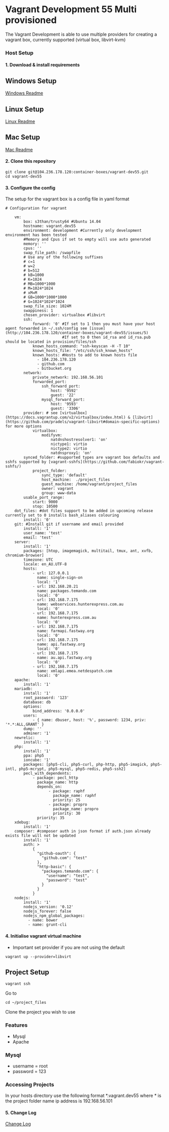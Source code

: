 Vagrant Development 55 Multi provisioned
====

The Vagrant Development is able to use multiple providers for creating a vagrant box, currently supported (virtual box, libvirt-kvm)

### Host Setup

#### 1. Download & install requirements

## Windows Setup
[Windows Readme](docs/windows.md)

## Linux Setup
[Linux Readme](docs/linux.md)

## Mac Setup
[Mac Readme](docs/osx.md)

#### 2. Clone this repository

```
git clone git@104.236.178.120:container-boxes/vagrant-dev55.git
cd vagrant-dev55
```

#### 3. Configure the config

The setup for the vagrant box is a config file in yaml format

```
# Configuration for vagrant

    vm:
        box: s3than/trusty64 #Ubuntu 14.04
        hostname: vagrant.dev55
        environment: development #Currently only development environment has been tested
        #Memory and Cpus if set to empty will use auto generated
        memory: ''
        cpus: ''
        swap_file_path: /swapfile
        # Use any of the following suffixes
        # c=1
        # w=2
        # b=512
        # kB=1000
        # K=1024
        # MB=1000*1000
        # M=1024*1024
        # xM=M
        # GB=1000*1000*1000
        # G=1024*1024*1024
        swap_file_size: 1024M
        swappiness: 1
        chosen_provider: virtualbox #libvirt
        ssh:
            forward: '0' #If set to 1 then you must have your host agent forwarded in ~/.ssh/config see [issue](http://104.236.178.120/container-boxes/vagrant-dev55/issues/5)
                         #If set to 0 then id_rsa and id_rsa.pub should be located in provision/files/ssh
            known_hosts_command: "ssh-keyscan -H -T 10"
            known_hosts_file: "/etc/ssh/ssh_known_hosts"
            known_hosts: #Hosts to add to known hosts file
              - 104.236.178.120
              - github.com
              - bitbucket.org
        network:
            private_network: 192.168.56.101
            forwarded_port:
                ssh_forward_port:
                    host: '9592'
                    guest: '22'
                mysql_forward_port:
                    host: '9593'
                    guest: '3306'
        provider: # see [virtualbox](https://docs.vagrantup.com/v2/virtualbox/index.html) & [libvirt](https://github.com/pradels/vagrant-libvirt#domain-specific-options) for more options 
            virtualbox:
                modifyvm:
                    natdnshostresolver1: 'on'
                    nictype1: virtio
                    nictype2: virtio
                    natdnsproxy1: 'on'
        synced_folder: #supported types are vagrant box defaults and sshfs supported by [vagrant-sshfs](https://github.com/fabiokr/vagrant-sshfs/)
            project_folder:
                sync_type: 'default'
                host_machine:  ./project_files
                guest_machine: /home/vagrant/project_files
                owner: vagrant
                group: www-data
        usable_port_range:
            start: 9000
            stop: 10500
    dot_files: #dot files support to be added in upcoming release currently set to 0 installs bash_aliases colouring
        install: '0'
    git: #Install git if username and email provided 
        install: '1'
        user_name: 'test'
        email: 'test'
    server: 
        install: '1'
        packages: [htop, imagemagick, multitail, tmux, ant, xvfb, chromium-browser]
        timezone: UTC
        locale: en_AU.UTF-8
        hosts:
            - url: 127.0.0.1
              name: single-sign-on
              local: '1'
            - url: 192.168.20.21
              name: packages.temando.com
              local: '0'
            - url: 192.168.7.175
              name: webservices.hunterexpress.com.au
              local: '0'
            - url: 192.168.7.175
              name: hunterexpress.com.au
              local: '0'
            - url: 192.168.7.175
              name: farmapi.fastway.org
              local: '0'
            - url: 192.168.7.175
              name: api.fastway.org
              local: '0'
            - url: 192.168.7.175
              name: au.api.fastway.org
              local: '0'
            - url: 192.168.7.175
              name: xmlapi.emea.netdespatch.com
              local: '0'
    apache:
        install: '1'
    mariadb:
        install: '1'
        root_password: '123'
        database: db
        options:
            bind_address: '0.0.0.0'
        users:
            - { name: dbuser, host: '%', password: 1234, priv: '*.*:ALL,GRANT' }
        dump: ''
        adminer: '1'
    newrelic:
        install: '1'
    php:
        install: '1'
        ppa: php5
        ioncube: '1'
        packages: [php5-cli, php5-curl, php-http, php5-imagick, php5-intl, php5-mcrypt, php5-mysql, php5-redis, php5-ssh2]
        pecl_with_dependents:
            - package: pecl_http
              package_name: http
              depends_on:
                   - package: raphf
                     package_name: raphf
                     priority: 25
                   - package: propro
                     package_name: propro
                     priority: 30
              priority: 35
    xdebug:
        install: '1'
    composer: #composer auth in json format if auth.json already exists file will not be updated
        install: '1'
        auth: >
            {
              "github-oauth": {
                "github.com": "test"
              },
              "http-basic": {
                "packages.temando.com": {
                  "username": "test",
                  "password": "test"
                }
              }
            }
    nodejs:
        install: '1'
        nodejs_version: '0.12'
        nodejs_forever: false
        nodejs_npm_global_packages:
          - name: bower
          - name: grunt-cli
```            


#### 4. Initialise vagrant virtual machine

* Important set provider if you are not using the default
```
vagrant up --provider=libvirt
```

## Project Setup

```
vagrant ssh
```

Go to

```
cd ~/project_files
```

Clone the project you wish to use

### Features

* Mysql
* Apache

### Mysql

* username = root
* password = 123

### Accessing Projects

In your hosts directory use the following format *.vagrant.dev55 where * is the project folder name ip address is 192.168.56.101

#### 5. Change Log
[Change Log](docs/change_log.md)